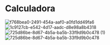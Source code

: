 # Calculadora


![f768bea0-2491-454a-aaf0-a0fd1dd49fa6](https://user-images.githubusercontent.com/28329788/213592368-51aad05f-7622-44fd-94e2-c7578c990476.jpg)
![1c9127cb-e542-4d17-aadc-d8e98a8b4318](https://user-images.githubusercontent.com/28329788/213592371-6bca0386-8594-42f4-b453-b3137af5c99b.jpg)
![725d86be-8d67-4b5a-ba5b-33f9d9b0c478 (1)](https://user-images.githubusercontent.com/28329788/213592373-0c9be8d2-ac1a-43b6-8d32-33e17d438dca.jpg)
![725d86be-8d67-4b5a-ba5b-33f9d9b0c478](https://user-images.githubusercontent.com/28329788/213592374-8de09961-bdb0-4b36-a7bf-69dea4249c06.jpg)
